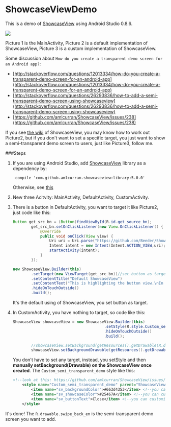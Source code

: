 ShowcaseViewDemo
================
This is a demo of [ShowcaseView](https://github.com/amlcurran/ShowcaseView) using Android Studio 0.8.6. 


![](https://raw.githubusercontent.com/Beeder/ShowcaseViewDemo/master/Screenshot.PNG)

Picture 1 is the MainActivity, Picture 2 is a default implementation of ShowcaseView, Picture 3 is a custom implementation of ShowcaseView.

Some discussion about `How do you create a transparent demo screen for an Android app?`:
* [http://stackoverflow.com/questions/12013334/how-do-you-create-a-transparent-demo-screen-for-an-android-app](http://stackoverflow.com/questions/12013334/how-do-you-create-a-transparent-demo-screen-for-an-android-app)
* [http://stackoverflow.com/questions/26293836/how-to-add-a-semi-transparent-demo-screen-using-showcaseview](http://stackoverflow.com/questions/26293836/how-to-add-a-semi-transparent-demo-screen-using-showcaseview)
* [https://github.com/amlcurran/ShowcaseView/issues/238](https://github.com/amlcurran/ShowcaseView/issues/238)

If you see [the wiki](https://github.com/amlcurran/ShowcaseView/wiki) of ShowcaseView, you may know how to work out Picture2, but if you don't want to set a specific target, you just want to show a semi-transparent demo screen to users, just like Picture3, follow me.

###Steps
1. If you are using Android Studio, add [ShowcaseView](https://github.com/amlcurran/ShowcaseView) library as a dependency by:


		compile 'com.github.amlcurran.showcaseview:library:5.0.0'

	Otherwise, see [this](https://github.com/amlcurran/ShowcaseView#project-set-up)
2. New three Acitvity: MainActivity, DefaultActivity, CustomActivity.
3. There is a button in DefaultActivity, you want to target it like Picture2, just code like this:
	```java
	Button get_src_bn = (Button)findViewById(R.id.get_source_bn);
			get_src_bn.setOnClickListener(new View.OnClickListener() {
				@Override
				public void onClick(View view) {
					Uri uri = Uri.parse("https://github.com/Beeder/ShowcaseViewDemo");
					Intent intent = new Intent(Intent.ACTION_VIEW,uri);
					startActivity(intent);
				}
			});

	new ShowcaseView.Builder(this)
			.setTarget(new ViewTarget(get_src_bn))//set button as target
			.setContentTitle("Default ShowcaseView")
			.setContentText("This is highlighting the button view.\nIn Default ShowcaseView, you must set the Target you want to highlight!")
			.hideOnTouchOutside()
			.build();
	```
	It's the default using of ShowcaseView, you set button as target.
4. In CustomActivity, you have nothing to target, so code like this:
	```java
	ShowcaseView showcaseView = new ShowcaseView.Builder(this)
											.setStyle(R.style.Custom_semi_transparent_demo)//setStyle instead of setTarget!
											.hideOnTouchOutside()
											.build();

			//showcaseView.setBackground(getResources().getDrawable(R.drawable.swipe_back_en));//minAPI=16
			showcaseView.setBackgroundDrawable(getResources().getDrawable(R.drawable.swipe_back_en));//deprecated.
	```
	You don't have to set any target, instead, you setStyle and then **manually setBackground(Drawable) on the ShowcaseView once created**. The `Custom_semi_transparent_demo` style like this:
	```xml
	<!--look at this: https://github.com/amlcurran/ShowcaseView/issues/159-->
		<style name="Custom_semi_transparent_demo" parent="ShowcaseView.Light">
			<item name="sv_backgroundColor">#663d4353</item> <!--you can customize it-->
			<item name="sv_showcaseColor">#25467A</item> <!--you can customize it-->
			<item name="sv_buttonText">Close</item> <!--you can customize it-->
		</style>
	```
It's done! The `R.drawable.swipe_back_en` is the semi-transparent demo screen you want to add.